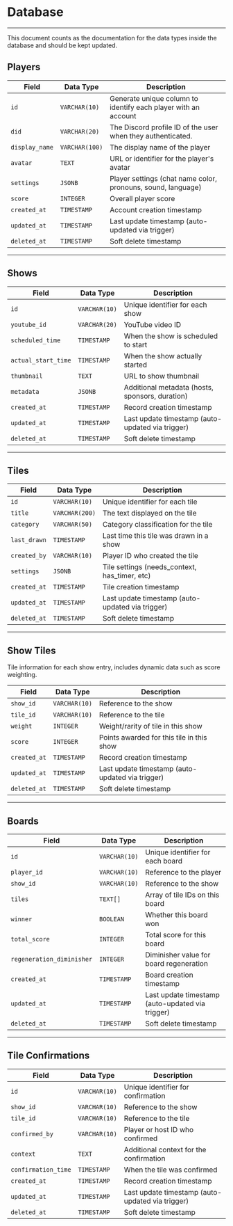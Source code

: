 # Database

---

This document counts as the documentation for the data types inside
the database and should be kept updated.

## Players

| Field          | Data Type      | Description                                                    |
|----------------|----------------|----------------------------------------------------------------|
| `id`           | `VARCHAR(10)`  | Generate unique column to identify each player with an account |
| `did`          | `VARCHAR(20)`  | The Discord profile ID of the user when they authenticated.    |
| `display_name` | `VARCHAR(100)` | The display name of the player                                 |
| `avatar`       | `TEXT`         | URL or identifier for the player's avatar                      |
| `settings`     | `JSONB`        | Player settings (chat name color, pronouns, sound, language)   |
| `score`        | `INTEGER`      | Overall player score                                           |
| `created_at`   | `TIMESTAMP`    | Account creation timestamp                                     |
| `updated_at`   | `TIMESTAMP`    | Last update timestamp (auto-updated via trigger)               |
| `deleted_at`   | `TIMESTAMP`    | Soft delete timestamp                                          |

---

## Shows

| Field               | Data Type     | Description                                     |
|---------------------|---------------|-------------------------------------------------|
| `id`                | `VARCHAR(10)` | Unique identifier for each show                 |
| `youtube_id`        | `VARCHAR(20)` | YouTube video ID                                |
| `scheduled_time`    | `TIMESTAMP`   | When the show is scheduled to start             |
| `actual_start_time` | `TIMESTAMP`   | When the show actually started                  |
| `thumbnail`         | `TEXT`        | URL to show thumbnail                           |
| `metadata`          | `JSONB`       | Additional metadata (hosts, sponsors, duration) |
| `created_at`        | `TIMESTAMP`   | Record creation timestamp                       |
| `updated_at`        | `TIMESTAMP`   | Last update timestamp (auto-updated via trigger)|
| `deleted_at`        | `TIMESTAMP`   | Soft delete timestamp                           |

---

## Tiles

| Field        | Data Type      | Description                                   |
|--------------|----------------|-----------------------------------------------|
| `id`         | `VARCHAR(10)`  | Unique identifier for each tile               |
| `title`      | `VARCHAR(200)` | The text displayed on the tile                |
| `category`   | `VARCHAR(50)`  | Category classification for the tile          |
| `last_drawn` | `TIMESTAMP`    | Last time this tile was drawn in a show       |
| `created_by` | `VARCHAR(10)`  | Player ID who created the tile                |
| `settings`   | `JSONB`        | Tile settings (needs_context, has_timer, etc) |
| `created_at` | `TIMESTAMP`    | Tile creation timestamp                       |
| `updated_at` | `TIMESTAMP`    | Last update timestamp (auto-updated via trigger)|
| `deleted_at` | `TIMESTAMP`    | Soft delete timestamp                         |

---

## Show Tiles

Tile information for each show entry, includes dynamic data such as score weighting.

| Field        | Data Type     | Description                                     |
|--------------|---------------|-------------------------------------------------|
| `show_id`    | `VARCHAR(10)` | Reference to the show                           |
| `tile_id`    | `VARCHAR(10)` | Reference to the tile                           |
| `weight`     | `INTEGER`     | Weight/rarity of tile in this show              |
| `score`      | `INTEGER`     | Points awarded for this tile in this show       |
| `created_at` | `TIMESTAMP`   | Record creation timestamp                       |
| `updated_at` | `TIMESTAMP`   | Last update timestamp (auto-updated via trigger)|
| `deleted_at` | `TIMESTAMP`   | Soft delete timestamp                           |

---

## Boards

| Field                     | Data Type     | Description                                     |
|---------------------------|---------------|-------------------------------------------------|
| `id`                      | `VARCHAR(10)` | Unique identifier for each board                |
| `player_id`               | `VARCHAR(10)` | Reference to the player                         |
| `show_id`                 | `VARCHAR(10)` | Reference to the show                           |
| `tiles`                   | `TEXT[]`      | Array of tile IDs on this board                 |
| `winner`                  | `BOOLEAN`     | Whether this board won                          |
| `total_score`             | `INTEGER`     | Total score for this board                      |
| `regeneration_diminisher` | `INTEGER`     | Diminisher value for board regeneration         |
| `created_at`              | `TIMESTAMP`   | Board creation timestamp                        |
| `updated_at`              | `TIMESTAMP`   | Last update timestamp (auto-updated via trigger)|
| `deleted_at`              | `TIMESTAMP`   | Soft delete timestamp                           |

---

## Tile Confirmations

| Field               | Data Type     | Description                                     |
|---------------------|---------------|-------------------------------------------------|
| `id`                | `VARCHAR(10)` | Unique identifier for confirmation              |
| `show_id`           | `VARCHAR(10)` | Reference to the show                           |
| `tile_id`           | `VARCHAR(10)` | Reference to the tile                           |
| `confirmed_by`      | `VARCHAR(10)` | Player or host ID who confirmed                 |
| `context`           | `TEXT`        | Additional context for the confirmation         |
| `confirmation_time` | `TIMESTAMP`   | When the tile was confirmed                     |
| `created_at`        | `TIMESTAMP`   | Record creation timestamp                       |
| `updated_at`        | `TIMESTAMP`   | Last update timestamp (auto-updated via trigger)|
| `deleted_at`        | `TIMESTAMP`   | Soft delete timestamp                           |
